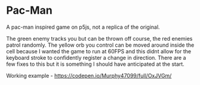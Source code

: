 # Pac-Man
A pac-man inspired game on p5js, not a replica of the original.

The green enemy tracks you but can be thrown off course, the red enemies patrol randomly.
The yellow orb you control can be moved around inside the cell because I wanted the game to run at 60FPS and this didnt allow for the keyboard stroke to confidently register a change in
direction. There are a few fixes to this but it is something I should have anticipated at the start.


Working example - https://codepen.io/Murphy47099/full/OxJVGm/
